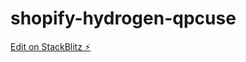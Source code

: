 # shopify-hydrogen-qpcuse

[Edit on StackBlitz ⚡️](https://stackblitz.com/edit/shopify-hydrogen-qpcuse)